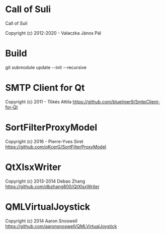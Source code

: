 # Call of Suli
Call of Suli

Copyright (c) 2012-2020 - Valaczka János Pál

# Build

git submodule update --init --recursive

# SMTP Client for Qt

Copyright (c) 2011 - Tőkés Attila
https://github.com/bluetiger9/SmtpClient-for-Qt

# SortFilterProxyModel

Copyright (c) 2016 - Pierre-Yves Siret
https://github.com/oKcerG/SortFilterProxyModel

# QtXlsxWriter

Copyright (c) 2013-2014 Debao Zhang
https://github.com/dbzhang800/QtXlsxWriter

# QMLVirtualJoystick

Copyright (c) 2014 Aaron Snoswell
https://github.com/aaronsnoswell/QMLVirtualJoystick
